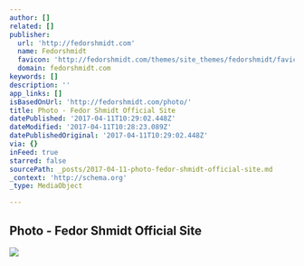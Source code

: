 ```yaml
---
author: []
related: []
publisher:
  url: 'http://fedorshmidt.com'
  name: Fedorshmidt
  favicon: 'http://fedorshmidt.com/themes/site_themes/fedorshmidt/favicon.ico'
  domain: fedorshmidt.com
keywords: []
description: ''
app_links: []
isBasedOnUrl: 'http://fedorshmidt.com/photo/'
title: Photo - Fedor Shmidt Official Site
datePublished: '2017-04-11T10:29:02.448Z'
dateModified: '2017-04-11T10:28:23.089Z'
datePublishedOriginal: '2017-04-11T10:29:02.448Z'
via: {}
inFeed: true
starred: false
sourcePath: _posts/2017-04-11-photo-fedor-shmidt-official-site.md
_context: 'http://schema.org'
_type: MediaObject

---
```

<article style=""><h1>Photo - Fedor Shmidt Official Site</h1><img src="http://fedorshmidt.com/images/uploads/gallery/_tumb_portrait/IMG_9250com.jpg" /></article>